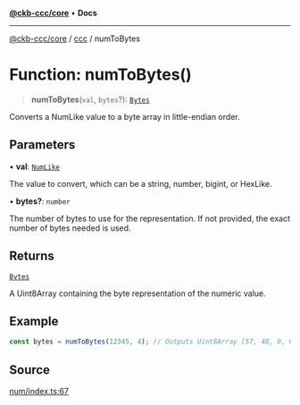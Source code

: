 [**@ckb-ccc/core**](README.md) • **Docs**

***

[@ckb-ccc/core](README.md) / [ccc](Namespace.ccc.md) / numToBytes

# Function: numToBytes()

> **numToBytes**(`val`, `bytes`?): [`Bytes`](ccc.Type.Bytes.md)

Converts a NumLike value to a byte array in little-endian order.

## Parameters

• **val**: [`NumLike`](ccc.Type.NumLike.md)

The value to convert, which can be a string, number, bigint, or HexLike.

• **bytes?**: `number`

The number of bytes to use for the representation. If not provided, the exact number of bytes needed is used.

## Returns

[`Bytes`](ccc.Type.Bytes.md)

A Uint8Array containing the byte representation of the numeric value.

## Example

```typescript
const bytes = numToBytes(12345, 4); // Outputs Uint8Array [57, 48, 0, 0]
```

## Source

[num/index.ts:67](https://github.com/SpectreMercury/ccc/blob/1b34760fdeb60ebebc0a7e641c12ef11dff1e7d0/packages/core/src/num/index.ts#L67)
